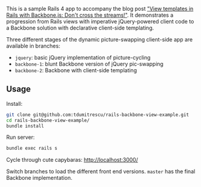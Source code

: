 This is a sample Rails 4 app to accompany the blog post ["View templates in Rails with Backbone.js: Don't cross the streams!"](http://cmme.org/tdumitrescu/blog/2013/12/rails-backbone-templates/). It demonstrates a progression from Rails views with imperative jQuery-powered client code to a Backbone solution with declarative client-side templating.

Three different stages of the dynamic picture-swapping client-side app are available in branches:

- `jquery`: basic jQuery implementation of picture-cycling
- `backbone-1`: blunt Backbone version of jQuery pic-swapping
- `backbone-2`: Backbone with client-side templating

## Usage

Install:
```sh
git clone git@github.com:tdumitrescu/rails-backbone-view-example.git
cd rails-backbone-view-example/
bundle install
```

Run server:
```sh
bundle exec rails s
```

Cycle through cute capybaras: [http://localhost:3000/](http://localhost:3000/)

Switch branches to load the different front end versions. `master` has the final Backbone implementation.
